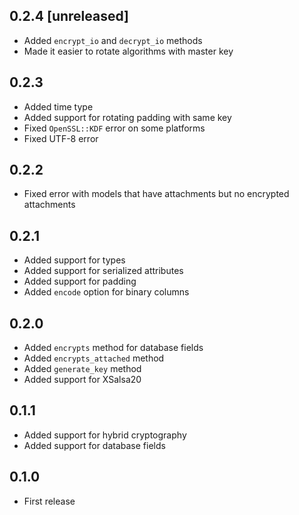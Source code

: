 ## 0.2.4 [unreleased]

- Added `encrypt_io` and `decrypt_io` methods
- Made it easier to rotate algorithms with master key

## 0.2.3

- Added time type
- Added support for rotating padding with same key
- Fixed `OpenSSL::KDF` error on some platforms
- Fixed UTF-8 error

## 0.2.2

- Fixed error with models that have attachments but no encrypted attachments

## 0.2.1

- Added support for types
- Added support for serialized attributes
- Added support for padding
- Added `encode` option for binary columns

## 0.2.0

- Added `encrypts` method for database fields
- Added `encrypts_attached` method
- Added `generate_key` method
- Added support for XSalsa20

## 0.1.1

- Added support for hybrid cryptography
- Added support for database fields

## 0.1.0

- First release
